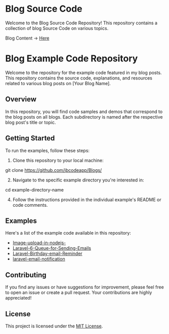# Blog Source Code
Welcome to the Blog Source Code Repository! This repository contains a collection of blog Source Code on various topics. 

Blog Content -> [Here](https://github.com/jbcodeapp/blogs_content/tree/main)

# Blog Example Code Repository

Welcome to the repository for the example code featured in my blog posts. This repository contains the source code, explanations, and resources related to various blog posts on [Your Blog Name].

## Overview

In this repository, you will find code samples and demos that correspond to the blog posts on all blogs. Each subdirectory is named after the respective blog post's title or topic.

## Getting Started

To run the examples, follow these steps:

1. Clone this repository to your local machine:

git clone https://github.com/jbcodeapp/Blogs/

2. Navigate to the specific example directory you're interested in:
   
cd example-directory-name

4. Follow the instructions provided in the individual example's README or code comments.

## Examples

Here's a list of the example code available in this repository:

- [Image-upload-in-nodejs-](#overview)
- [Laravel-6-Queue-for-Sending-Emails](#getting-started)
- [Laravel-Birthday-email-Reminder](#examples)
- [laravel-email-notification](#contributing)

## Contributing

If you find any issues or have suggestions for improvement, please feel free to open an issue or create a pull request. Your contributions are highly appreciated!

## License

This project is licensed under the [MIT License](LICENSE).
